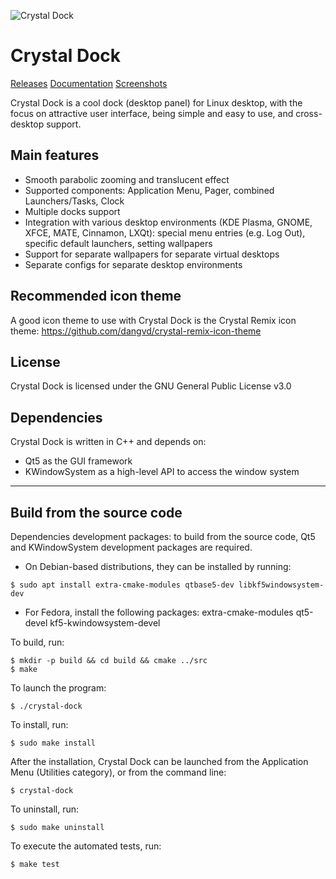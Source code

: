 ![Crystal Dock](https://github.com/dangvd/crystal-dock/raw/main/crystal-dock.jpg)

# Crystal Dock

[Releases](https://github.com/dangvd/crystal-dock/releases)
[Documentation](https://github.com/dangvd/crystal-dock/wiki/Documentation)
[Screenshots](https://github.com/dangvd/crystal-dock/wiki/Screenshots)

Crystal Dock is a cool dock (desktop panel) for Linux desktop, with the focus on attractive user interface, being simple and easy to use, and cross-desktop support.

## Main features

- Smooth parabolic zooming and translucent effect
- Supported components: Application Menu, Pager, combined Launchers/Tasks, Clock
- Multiple docks support
- Integration with various desktop environments (KDE Plasma, GNOME, XFCE, MATE, Cinnamon, LXQt): special menu entries (e.g. Log Out), specific default launchers, setting wallpapers
- Support for separate wallpapers for separate virtual desktops
- Separate configs for separate desktop environments

## Recommended icon theme

A good icon theme to use with Crystal Dock is the Crystal Remix icon theme: https://github.com/dangvd/crystal-remix-icon-theme

## License

Crystal Dock is licensed under the GNU General Public License v3.0

## Dependencies

Crystal Dock is written in C++ and depends on:
- Qt5 as the GUI framework
- KWindowSystem as a high-level API to access the window system

---

## Build from the source code

Dependencies development packages: to build from the source code, Qt5 and KWindowSystem development packages are required.
- On Debian-based distributions, they can be installed by running:
```
$ sudo apt install extra-cmake-modules qtbase5-dev libkf5windowsystem-dev
```
- For Fedora, install the following packages: extra-cmake-modules qt5-devel kf5-kwindowsystem-devel

To build, run:
```
$ mkdir -p build && cd build && cmake ../src
$ make
```

To launch the program:
```
$ ./crystal-dock
```

To install, run:
```
$ sudo make install
```

After the installation, Crystal Dock can be launched from the Application Menu (Utilities category), or from the command line:
```
$ crystal-dock
```

To uninstall, run:
```
$ sudo make uninstall
```

To execute the automated tests, run:
```
$ make test
```
